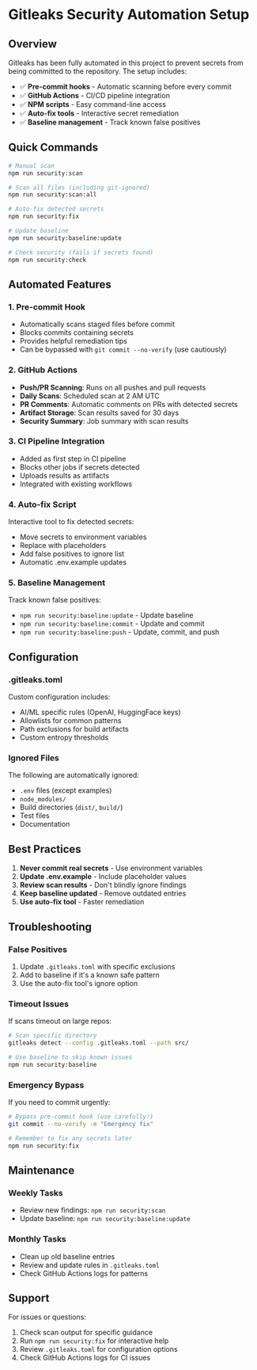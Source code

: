 # Gitleaks Security Automation Setup

## Overview

Gitleaks has been fully automated in this project to prevent secrets from being committed to the repository. The setup includes:

- ✅ **Pre-commit hooks** - Automatic scanning before every commit
- ✅ **GitHub Actions** - CI/CD pipeline integration
- ✅ **NPM scripts** - Easy command-line access
- ✅ **Auto-fix tools** - Interactive secret remediation
- ✅ **Baseline management** - Track known false positives

## Quick Commands

```bash
# Manual scan
npm run security:scan

# Scan all files (including git-ignored)
npm run security:scan:all

# Auto-fix detected secrets
npm run security:fix

# Update baseline
npm run security:baseline:update

# Check security (fails if secrets found)
npm run security:check
```

## Automated Features

### 1. Pre-commit Hook
- Automatically scans staged files before commit
- Blocks commits containing secrets
- Provides helpful remediation tips
- Can be bypassed with `git commit --no-verify` (use cautiously)

### 2. GitHub Actions
- **Push/PR Scanning**: Runs on all pushes and pull requests
- **Daily Scans**: Scheduled scan at 2 AM UTC
- **PR Comments**: Automatic comments on PRs with detected secrets
- **Artifact Storage**: Scan results saved for 30 days
- **Security Summary**: Job summary with scan results

### 3. CI Pipeline Integration
- Added as first step in CI pipeline
- Blocks other jobs if secrets detected
- Uploads results as artifacts
- Integrated with existing workflows

### 4. Auto-fix Script
Interactive tool to fix detected secrets:
- Move secrets to environment variables
- Replace with placeholders
- Add false positives to ignore list
- Automatic .env.example updates

### 5. Baseline Management
Track known false positives:
- `npm run security:baseline:update` - Update baseline
- `npm run security:baseline:commit` - Update and commit
- `npm run security:baseline:push` - Update, commit, and push

## Configuration

### .gitleaks.toml
Custom configuration includes:
- AI/ML specific rules (OpenAI, HuggingFace keys)
- Allowlists for common patterns
- Path exclusions for build artifacts
- Custom entropy thresholds

### Ignored Files
The following are automatically ignored:
- `.env` files (except examples)
- `node_modules/`
- Build directories (`dist/`, `build/`)
- Test files
- Documentation

## Best Practices

1. **Never commit real secrets** - Use environment variables
2. **Update .env.example** - Include placeholder values
3. **Review scan results** - Don't blindly ignore findings
4. **Keep baseline updated** - Remove outdated entries
5. **Use auto-fix tool** - Faster remediation

## Troubleshooting

### False Positives
1. Update `.gitleaks.toml` with specific exclusions
2. Add to baseline if it's a known safe pattern
3. Use the auto-fix tool's ignore option

### Timeout Issues
If scans timeout on large repos:
```bash
# Scan specific directory
gitleaks detect --config .gitleaks.toml --path src/

# Use baseline to skip known issues
npm run security:baseline
```

### Emergency Bypass
If you need to commit urgently:
```bash
# Bypass pre-commit hook (use carefully!)
git commit --no-verify -m "Emergency fix"

# Remember to fix any secrets later
npm run security:fix
```

## Maintenance

### Weekly Tasks
- Review new findings: `npm run security:scan`
- Update baseline: `npm run security:baseline:update`

### Monthly Tasks
- Clean up old baseline entries
- Review and update rules in `.gitleaks.toml`
- Check GitHub Actions logs for patterns

## Support

For issues or questions:
1. Check scan output for specific guidance
2. Run `npm run security:fix` for interactive help
3. Review `.gitleaks.toml` for configuration options
4. Check GitHub Actions logs for CI issues